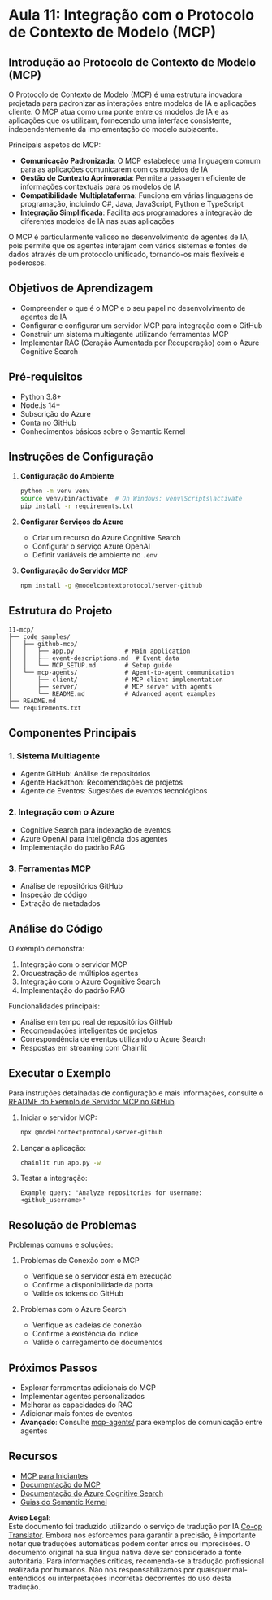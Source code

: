 <!--
CO_OP_TRANSLATOR_METADATA:
{
  "original_hash": "e255edb8423b34b4bba20263ef38f208",
  "translation_date": "2025-07-24T08:13:35+00:00",
  "source_file": "11-mcp/README.md",
  "language_code": "pt"
}
-->
# Aula 11: Integração com o Protocolo de Contexto de Modelo (MCP)

## Introdução ao Protocolo de Contexto de Modelo (MCP)

O Protocolo de Contexto de Modelo (MCP) é uma estrutura inovadora projetada para padronizar as interações entre modelos de IA e aplicações cliente. O MCP atua como uma ponte entre os modelos de IA e as aplicações que os utilizam, fornecendo uma interface consistente, independentemente da implementação do modelo subjacente.

Principais aspetos do MCP:

- **Comunicação Padronizada**: O MCP estabelece uma linguagem comum para as aplicações comunicarem com os modelos de IA  
- **Gestão de Contexto Aprimorada**: Permite a passagem eficiente de informações contextuais para os modelos de IA  
- **Compatibilidade Multiplataforma**: Funciona em várias linguagens de programação, incluindo C#, Java, JavaScript, Python e TypeScript  
- **Integração Simplificada**: Facilita aos programadores a integração de diferentes modelos de IA nas suas aplicações  

O MCP é particularmente valioso no desenvolvimento de agentes de IA, pois permite que os agentes interajam com vários sistemas e fontes de dados através de um protocolo unificado, tornando-os mais flexíveis e poderosos.

## Objetivos de Aprendizagem
- Compreender o que é o MCP e o seu papel no desenvolvimento de agentes de IA  
- Configurar e configurar um servidor MCP para integração com o GitHub  
- Construir um sistema multiagente utilizando ferramentas MCP  
- Implementar RAG (Geração Aumentada por Recuperação) com o Azure Cognitive Search  

## Pré-requisitos
- Python 3.8+  
- Node.js 14+  
- Subscrição do Azure  
- Conta no GitHub  
- Conhecimentos básicos sobre o Semantic Kernel  

## Instruções de Configuração

1. **Configuração do Ambiente**  
   ```bash
   python -m venv venv
   source venv/bin/activate  # On Windows: venv\Scripts\activate
   pip install -r requirements.txt
   ```

2. **Configurar Serviços do Azure**  
   - Criar um recurso do Azure Cognitive Search  
   - Configurar o serviço Azure OpenAI  
   - Definir variáveis de ambiente no `.env`  

3. **Configuração do Servidor MCP**  
   ```bash
   npm install -g @modelcontextprotocol/server-github
   ```

## Estrutura do Projeto

```
11-mcp/
├── code_samples/
│   ├── github-mcp/
│   │   ├── app.py              # Main application
│   │   ├── event-descriptions.md  # Event data
│   │   └── MCP_SETUP.md        # Setup guide
│   └── mcp-agents/             # Agent-to-agent communication
│       ├── client/             # MCP client implementation
│       ├── server/             # MCP server with agents
│       └── README.md           # Advanced agent examples
├── README.md
└── requirements.txt
```

## Componentes Principais

### 1. Sistema Multiagente
- Agente GitHub: Análise de repositórios  
- Agente Hackathon: Recomendações de projetos  
- Agente de Eventos: Sugestões de eventos tecnológicos  

### 2. Integração com o Azure
- Cognitive Search para indexação de eventos  
- Azure OpenAI para inteligência dos agentes  
- Implementação do padrão RAG  

### 3. Ferramentas MCP
- Análise de repositórios GitHub  
- Inspeção de código  
- Extração de metadados  

## Análise do Código

O exemplo demonstra:  
1. Integração com o servidor MCP  
2. Orquestração de múltiplos agentes  
3. Integração com o Azure Cognitive Search  
4. Implementação do padrão RAG  

Funcionalidades principais:  
- Análise em tempo real de repositórios GitHub  
- Recomendações inteligentes de projetos  
- Correspondência de eventos utilizando o Azure Search  
- Respostas em streaming com Chainlit  

## Executar o Exemplo

Para instruções detalhadas de configuração e mais informações, consulte o [README do Exemplo de Servidor MCP no GitHub](./code_samples/github-mcp/README.md).

1. Iniciar o servidor MCP:  
   ```bash
   npx @modelcontextprotocol/server-github
   ```

2. Lançar a aplicação:  
   ```bash
   chainlit run app.py -w
   ```

3. Testar a integração:  
   ```
   Example query: "Analyze repositories for username: <github_username>"
   ```

## Resolução de Problemas

Problemas comuns e soluções:  
1. Problemas de Conexão com o MCP  
   - Verifique se o servidor está em execução  
   - Confirme a disponibilidade da porta  
   - Valide os tokens do GitHub  

2. Problemas com o Azure Search  
   - Verifique as cadeias de conexão  
   - Confirme a existência do índice  
   - Valide o carregamento de documentos  

## Próximos Passos
- Explorar ferramentas adicionais do MCP  
- Implementar agentes personalizados  
- Melhorar as capacidades do RAG  
- Adicionar mais fontes de eventos  
- **Avançado**: Consulte [mcp-agents/](../../../11-mcp/code_samples/mcp-agents) para exemplos de comunicação entre agentes  

## Recursos
- [MCP para Iniciantes](https://aka.ms/mcp-for-beginners)  
- [Documentação do MCP](https://github.com/microsoft/semantic-kernel/tree/main/python/semantic-kernel/semantic_kernel/connectors/mcp)  
- [Documentação do Azure Cognitive Search](https://learn.microsoft.com/azure/search/)  
- [Guias do Semantic Kernel](https://learn.microsoft.com/semantic-kernel/)  

**Aviso Legal**:  
Este documento foi traduzido utilizando o serviço de tradução por IA [Co-op Translator](https://github.com/Azure/co-op-translator). Embora nos esforcemos para garantir a precisão, é importante notar que traduções automáticas podem conter erros ou imprecisões. O documento original na sua língua nativa deve ser considerado a fonte autoritária. Para informações críticas, recomenda-se a tradução profissional realizada por humanos. Não nos responsabilizamos por quaisquer mal-entendidos ou interpretações incorretas decorrentes do uso desta tradução.